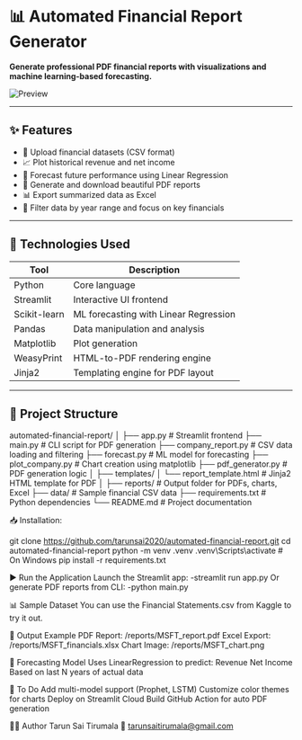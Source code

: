 # 📊 Automated Financial Report Generator

**Generate professional PDF financial reports with visualizations and machine learning-based forecasting.**

![Preview](reports/sample_preview.png)

---

## ✨ Features

- 📁 Upload financial datasets (CSV format)
- 📈 Plot historical revenue and net income
- 🤖 Forecast future performance using Linear Regression
- 🧾 Generate and download beautiful PDF reports
- 📊 Export summarized data as Excel
- 🎯 Filter data by year range and focus on key financials

---

## 🚀 Technologies Used

| Tool          | Description                               |
|---------------|-------------------------------------------|
| Python        | Core language                             |
| Streamlit     | Interactive UI frontend                   |
| Scikit-learn  | ML forecasting with Linear Regression     |
| Pandas        | Data manipulation and analysis            |
| Matplotlib    | Plot generation                           |
| WeasyPrint    | HTML-to-PDF rendering engine              |
| Jinja2        | Templating engine for PDF layout          |

---

## 📂 Project Structure


automated-financial-report/
│
├── app.py                     # Streamlit frontend
├── main.py                   # CLI script for PDF generation
├── company_report.py         # CSV data loading and filtering
├── forecast.py               # ML model for forecasting
├── plot_company.py           # Chart creation using matplotlib
├── pdf_generator.py          # PDF generation logic
│
├── templates/
│   └── report_template.html  # Jinja2 HTML template for PDF
│
├── reports/                  # Output folder for PDFs, charts, Excel
├── data/                     # Sample financial CSV data
├── requirements.txt          # Python dependencies
└── README.md                 # Project documentation


📥 Installation:

git clone https://github.com/tarunsai2020/automated-financial-report.git
cd automated-financial-report
python -m venv .venv
.venv\Scripts\activate  # On Windows
pip install -r requirements.txt


▶️ Run the Application
Launch the Streamlit app:
-streamlit run app.py
Or generate PDF reports from CLI:
-python main.py


📊 Sample Dataset
You can use the Financial Statements.csv from Kaggle to try it out.

📁 Output Example
PDF Report: /reports/MSFT_report.pdf
Excel Export: /reports/MSFT_financials.xlsx
Chart Image: /reports/MSFT_chart.png

🤖 Forecasting Model
Uses LinearRegression to predict:
Revenue
Net Income
Based on last N years of actual data

📌 To Do
 Add multi-model support (Prophet, LSTM)
 Customize color themes for charts
 Deploy on Streamlit Cloud
 Build GitHub Action for auto PDF generation



🙋‍♂️ Author
Tarun Sai Tirumala
📧 tarunsaitirumala@gmail.com


